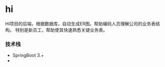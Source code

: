 # hi

Hi项目的后端，根据数据库，自动生成ER图。帮助编码人员理解公司的业务表结构。
特别是新员工，帮助使其快速熟悉关键业务表。


### 技术栈

* SpringBoot 3.+
* 

